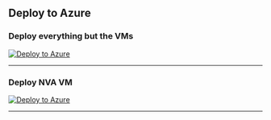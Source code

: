 ## Deploy to Azure

### Deploy everything but the VMs

[![Deploy to Azure](https://aka.ms/deploytoazurebutton)](https://portal.azure.com/#create/Microsoft.Template/uri/https%3A%2F%2Fraw.githubusercontent.com%2FMicrosoftAzureAaron%2FBicepwiregaurdNVA%2Fmain%2FHATest%2Fmain.json)

---

###  Deploy NVA VM

[![Deploy to Azure](https://aka.ms/deploytoazurebutton)](https://portal.azure.com/#create/Microsoft.Template/uri/https%3A%2F%2Fraw.githubusercontent.com%2FMicrosoftAzureAaron%2FBicepwiregaurdNVA%2Fmain%2FHATest%2FnvaVM.json)

---

